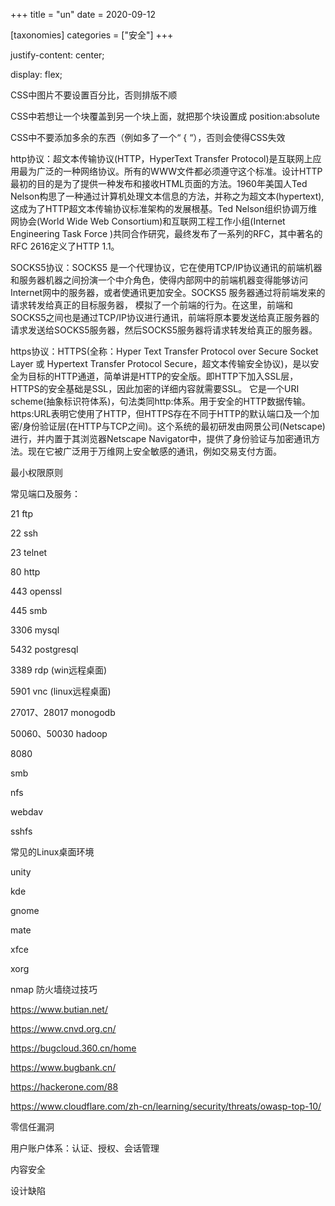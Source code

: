 +++
title = "un"
date = 2020-09-12

[taxonomies]
categories = ["安全"]
+++

justify-content: center;

display: flex;

CSS中图片不要设置百分比，否则排版不顺

CSS中若想让一个块覆盖到另一个块上面，就把那个块设置成  position:absolute

CSS中不要添加多余的东西（例如多了一个“ { “），否则会使得CSS失效 
<!-- more -->





http协议：超文本传输协议(HTTP，HyperText Transfer Protocol)是互联网上应用最为广泛的一种网络协议。所有的WWW文件都必须遵守这个标准。设计HTTP最初的目的是为了提供一种发布和接收HTML页面的方法。1960年美国人Ted Nelson构思了一种通过计算机处理文本信息的方法，并称之为超文本(hypertext),这成为了HTTP超文本传输协议标准架构的发展根基。Ted Nelson组织协调万维网协会(World Wide Web Consortium)和互联网工程工作小组(Internet Engineering Task Force )共同合作研究，最终发布了一系列的RFC，其中著名的RFC 2616定义了HTTP 1.1。



SOCKS5协议：SOCKS5 是一个代理协议，它在使用TCP/IP协议通讯的前端机器和服务器机器之间扮演一个中介角色，使得内部网中的前端机器变得能够访问Internet网中的服务器，或者使通讯更加安全。SOCKS5 服务器通过将前端发来的请求转发给真正的目标服务器， 模拟了一个前端的行为。在这里，前端和SOCKS5之间也是通过TCP/IP协议进行通讯，前端将原本要发送给真正服务器的请求发送给SOCKS5服务器，然后SOCKS5服务器将请求转发给真正的服务器。



https协议：HTTPS(全称：Hyper Text Transfer Protocol over Secure Socket Layer 或 Hypertext Transfer Protocol Secure，超文本传输安全协议)，是以安全为目标的HTTP通道，简单讲是HTTP的安全版。即HTTP下加入SSL层，HTTPS的安全基础是SSL，因此加密的详细内容就需要SSL。 它是一个URI scheme(抽象标识符体系)，句法类同http:体系。用于安全的HTTP数据传输。https:URL表明它使用了HTTP，但HTTPS存在不同于HTTP的默认端口及一个加密/身份验证层(在HTTP与TCP之间)。这个系统的最初研发由网景公司(Netscape)进行，并内置于其浏览器Netscape Navigator中，提供了身份验证与加密通讯方法。现在它被广泛用于万维网上安全敏感的通讯，例如交易支付方面。





最小权限原则





常见端口及服务：

21 ftp

22 ssh

23 telnet

80 http

443 openssl

445 smb

3306 mysql

5432 postgresql

3389 rdp (win远程桌面)

5901 vnc (linux远程桌面)

27017、28017 monogodb

50060、50030 hadoop

8080



smb

nfs

webdav

sshfs



常见的Linux桌面环境

unity

kde

gnome

mate

xfce



xorg



nmap 防火墙绕过技巧







https://www.butian.net/

https://www.cnvd.org.cn/

https://bugcloud.360.cn/home

https://www.bugbank.cn/

https://hackerone.com/88

  



https://www.cloudflare.com/zh-cn/learning/security/threats/owasp-top-10/





零信任漏洞





用户账户体系：认证、授权、会话管理

内容安全

设计缺陷